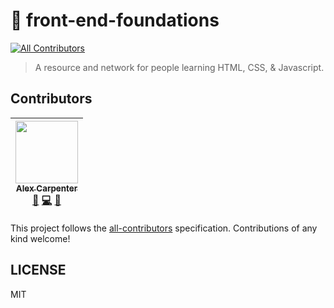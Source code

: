 # 🎒 front-end-foundations

[![All Contributors](https://img.shields.io/badge/all_contributors-1-orange.svg?style=flat-square)](#contributors)

> A resource and network for people learning HTML, CSS, & Javascript.

## Contributors

<!-- ALL-CONTRIBUTORS-LIST:START - Do not remove or modify this section -->
<!-- prettier-ignore -->
| [<img src="https://avatars1.githubusercontent.com/u/825855?v=4" width="100px;"/><br /><sub><b>Alex Carpenter</b></sub>](https://alexcarpenter.me)<br />[📖](https://github.com/alexcarpenter/front-end-foundations/commits?author=alexcarpenter "Documentation") [💻](https://github.com/alexcarpenter/front-end-foundations/commits?author=alexcarpenter "Code") [🤔](#ideas-alexcarpenter "Ideas, Planning, & Feedback") |
| :---: |
<!-- ALL-CONTRIBUTORS-LIST:END -->

This project follows the [all-contributors](https://github.com/kentcdodds/all-contributors) specification. Contributions of any kind welcome!

## LICENSE

MIT

